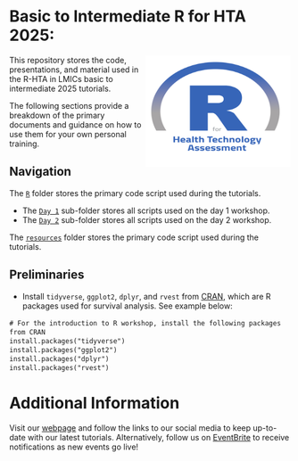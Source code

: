 # Basic to Intermediate R for HTA 2025:

<img src="img/logo.png" width="260" height="200" align="right"/>

This repository stores the code, presentations, and material used in the R-HTA in LMICs basic to intermediate 2025 tutorials.

The following sections provide a breakdown of the primary documents and guidance on how to use them for your own personal training.

## Navigation

The [`R`](https://github.com/R-HTA-in-LMICs/Basic-to-Intermediate-R-for-HTA-2025/tree/main/R) folder stores the primary code script used during the tutorials.
- The [`Day 1`](https://github.com/R-HTA-in-LMICs/Basic-to-Intermediate-R-for-HTA-2025/tree/main/R/Day%201) sub-folder stores all scripts used on the day 1 workshop.
- The [`Day 2`](https://github.com/R-HTA-in-LMICs/Basic-to-Intermediate-R-for-HTA-2025/tree/main/R/Day%202) sub-folder stores all scripts used on the day 2 workshop.

The [`resources`](https://github.com/R-HTA-in-LMICs/Basic-to-Intermediate-R-for-HTA-2025/tree/main/resources) folder stores the primary code script used during the tutorials.

## Preliminaries

-   Install `tidyverse`, `ggplot2`, `dplyr`, and `rvest` from [CRAN](https://cran.r-project.org), which are R packages used for survival analysis. See example below:

```{r, eval=FALSE}
# For the introduction to R workshop, install the following packages from CRAN
install.packages("tidyverse")
install.packages("ggplot2")
install.packages("dplyr")
install.packages("rvest")
```

# Additional Information

Visit our [webpage](https://r-hta-in-lmics.github.io/) and follow the links to our social media to keep up-to-date with our latest tutorials. Alternatively, follow us on [EventBrite](https://www.eventbrite.co.uk/o/r-hta-in-lmics-46016978693) to receive notifications as new events go live!
